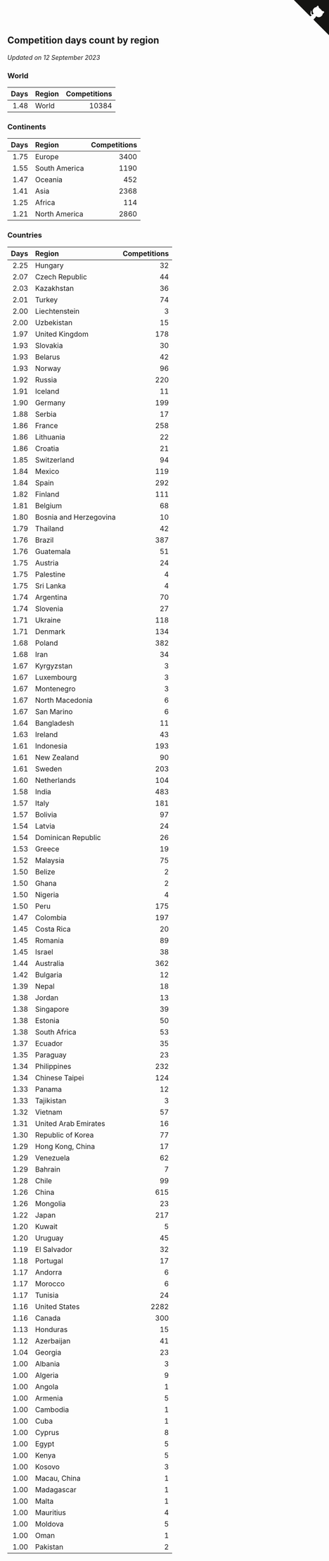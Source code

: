 ## Competition days count by region

*Updated on 12 September 2023*


### World

| Days | Region | Competitions |
| ---: | :--- | ---: |
| 1.48 | World | 10384 |

### Continents

| Days | Region | Competitions |
| ---: | :--- | ---: |
| 1.75 | Europe | 3400 |
| 1.55 | South America | 1190 |
| 1.47 | Oceania | 452 |
| 1.41 | Asia | 2368 |
| 1.25 | Africa | 114 |
| 1.21 | North America | 2860 |

### Countries

| Days | Region | Competitions |
| ---: | :--- | ---: |
| 2.25 | Hungary | 32 |
| 2.07 | Czech Republic | 44 |
| 2.03 | Kazakhstan | 36 |
| 2.01 | Turkey | 74 |
| 2.00 | Liechtenstein | 3 |
| 2.00 | Uzbekistan | 15 |
| 1.97 | United Kingdom | 178 |
| 1.93 | Slovakia | 30 |
| 1.93 | Belarus | 42 |
| 1.93 | Norway | 96 |
| 1.92 | Russia | 220 |
| 1.91 | Iceland | 11 |
| 1.90 | Germany | 199 |
| 1.88 | Serbia | 17 |
| 1.86 | France | 258 |
| 1.86 | Lithuania | 22 |
| 1.86 | Croatia | 21 |
| 1.85 | Switzerland | 94 |
| 1.84 | Mexico | 119 |
| 1.84 | Spain | 292 |
| 1.82 | Finland | 111 |
| 1.81 | Belgium | 68 |
| 1.80 | Bosnia and Herzegovina | 10 |
| 1.79 | Thailand | 42 |
| 1.76 | Brazil | 387 |
| 1.76 | Guatemala | 51 |
| 1.75 | Austria | 24 |
| 1.75 | Palestine | 4 |
| 1.75 | Sri Lanka | 4 |
| 1.74 | Argentina | 70 |
| 1.74 | Slovenia | 27 |
| 1.71 | Ukraine | 118 |
| 1.71 | Denmark | 134 |
| 1.68 | Poland | 382 |
| 1.68 | Iran | 34 |
| 1.67 | Kyrgyzstan | 3 |
| 1.67 | Luxembourg | 3 |
| 1.67 | Montenegro | 3 |
| 1.67 | North Macedonia | 6 |
| 1.67 | San Marino | 6 |
| 1.64 | Bangladesh | 11 |
| 1.63 | Ireland | 43 |
| 1.61 | Indonesia | 193 |
| 1.61 | New Zealand | 90 |
| 1.61 | Sweden | 203 |
| 1.60 | Netherlands | 104 |
| 1.58 | India | 483 |
| 1.57 | Italy | 181 |
| 1.57 | Bolivia | 97 |
| 1.54 | Latvia | 24 |
| 1.54 | Dominican Republic | 26 |
| 1.53 | Greece | 19 |
| 1.52 | Malaysia | 75 |
| 1.50 | Belize | 2 |
| 1.50 | Ghana | 2 |
| 1.50 | Nigeria | 4 |
| 1.50 | Peru | 175 |
| 1.47 | Colombia | 197 |
| 1.45 | Costa Rica | 20 |
| 1.45 | Romania | 89 |
| 1.45 | Israel | 38 |
| 1.44 | Australia | 362 |
| 1.42 | Bulgaria | 12 |
| 1.39 | Nepal | 18 |
| 1.38 | Jordan | 13 |
| 1.38 | Singapore | 39 |
| 1.38 | Estonia | 50 |
| 1.38 | South Africa | 53 |
| 1.37 | Ecuador | 35 |
| 1.35 | Paraguay | 23 |
| 1.34 | Philippines | 232 |
| 1.34 | Chinese Taipei | 124 |
| 1.33 | Panama | 12 |
| 1.33 | Tajikistan | 3 |
| 1.32 | Vietnam | 57 |
| 1.31 | United Arab Emirates | 16 |
| 1.30 | Republic of Korea | 77 |
| 1.29 | Hong Kong, China | 17 |
| 1.29 | Venezuela | 62 |
| 1.29 | Bahrain | 7 |
| 1.28 | Chile | 99 |
| 1.26 | China | 615 |
| 1.26 | Mongolia | 23 |
| 1.22 | Japan | 217 |
| 1.20 | Kuwait | 5 |
| 1.20 | Uruguay | 45 |
| 1.19 | El Salvador | 32 |
| 1.18 | Portugal | 17 |
| 1.17 | Andorra | 6 |
| 1.17 | Morocco | 6 |
| 1.17 | Tunisia | 24 |
| 1.16 | United States | 2282 |
| 1.16 | Canada | 300 |
| 1.13 | Honduras | 15 |
| 1.12 | Azerbaijan | 41 |
| 1.04 | Georgia | 23 |
| 1.00 | Albania | 3 |
| 1.00 | Algeria | 9 |
| 1.00 | Angola | 1 |
| 1.00 | Armenia | 5 |
| 1.00 | Cambodia | 1 |
| 1.00 | Cuba | 1 |
| 1.00 | Cyprus | 8 |
| 1.00 | Egypt | 5 |
| 1.00 | Kenya | 5 |
| 1.00 | Kosovo | 3 |
| 1.00 | Macau, China | 1 |
| 1.00 | Madagascar | 1 |
| 1.00 | Malta | 1 |
| 1.00 | Mauritius | 4 |
| 1.00 | Moldova | 5 |
| 1.00 | Oman | 1 |
| 1.00 | Pakistan | 2 |


<a href="https://github.com/jonatanklosko/wca_statistics" class="github-corner" aria-label="View source on Github"><svg width="80" height="80" viewBox="0 0 250 250" style="fill:#151513; color:#fff; position: absolute; top: 0; border: 0; right: 0;" aria-hidden="true"><path d="M0,0 L115,115 L130,115 L142,142 L250,250 L250,0 Z"></path><path d="M128.3,109.0 C113.8,99.7 119.0,89.6 119.0,89.6 C122.0,82.7 120.5,78.6 120.5,78.6 C119.2,72.0 123.4,76.3 123.4,76.3 C127.3,80.9 125.5,87.3 125.5,87.3 C122.9,97.6 130.6,101.9 134.4,103.2" fill="currentColor" style="transform-origin: 130px 106px;" class="octo-arm"></path><path d="M115.0,115.0 C114.9,115.1 118.7,116.5 119.8,115.4 L133.7,101.6 C136.9,99.2 139.9,98.4 142.2,98.6 C133.8,88.0 127.5,74.4 143.8,58.0 C148.5,53.4 154.0,51.2 159.7,51.0 C160.3,49.4 163.2,43.6 171.4,40.1 C171.4,40.1 176.1,42.5 178.8,56.2 C183.1,58.6 187.2,61.8 190.9,65.4 C194.5,69.0 197.7,73.2 200.1,77.6 C213.8,80.2 216.3,84.9 216.3,84.9 C212.7,93.1 206.9,96.0 205.4,96.6 C205.1,102.4 203.0,107.8 198.3,112.5 C181.9,128.9 168.3,122.5 157.7,114.1 C157.9,116.9 156.7,120.9 152.7,124.9 L141.0,136.5 C139.8,137.7 141.6,141.9 141.8,141.8 Z" fill="currentColor" class="octo-body"></path></svg></a><style>.github-corner:hover .octo-arm{animation:octocat-wave 560ms ease-in-out}@keyframes octocat-wave{0%,100%{transform:rotate(0)}20%,60%{transform:rotate(-25deg)}40%,80%{transform:rotate(10deg)}}@media (max-width:500px){.github-corner:hover .octo-arm{animation:none}.github-corner .octo-arm{animation:octocat-wave 560ms ease-in-out}}</style>
